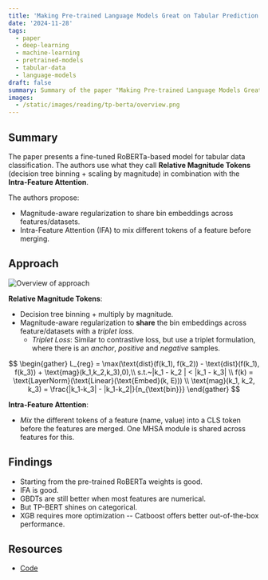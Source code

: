 ```yaml
---
title: 'Making Pre-trained Language Models Great on Tabular Prediction'
date: '2024-11-28'
tags:
  - paper
  - deep-learning
  - machine-learning
  - pretrained-models
  - tabular-data
  - language-models
draft: false
summary: Summary of the paper "Making Pre-trained Language Models Great on Tabular Prediction"
images:
  - /static/images/reading/tp-berta/overview.png
---
```


## Summary

The paper presents a fine-tuned RoBERTa-based model for tabular data classification. The authors use what they call **Relative Magnitude Tokens** (decision tree binning + scaling by magnitude) in combination with the **Intra-Feature Attention**.

The authors propose:

- Magnitude-aware regularization to share bin embeddings across features/datasets.
- Intra-Feature Attention (IFA) to mix different tokens of a feature before merging.

## Approach

![Overview of approach](/static/images/reading/tp-berta/overview.png)

**Relative Magnitude Tokens**:

- Decision tree binning + multiply by magnitude.
- Magnitude-aware regularization to **share** the bin embeddings across feature/datasets with a _triplet loss_.
  - _Triplet Loss_: Similar to contrastive loss, but use a triplet formulation, where there is an _anchor_, _positive_ and _negative_ samples.

$$
\begin{gather}
L_{reg} = \max(\text{dist}(f(k_1), f(k_2)) - \text{dist}(f(k_1), f(k_3)) + \text{mag}(k_1,k_2,k_3),0),\\
s.t.~|k_1 - k_2 | < |k_1 - k_3| \\
f(k) = \text{LayerNorm}(\text{Linear}(\text{Embed}(k, E))) \\
\text{mag}(k_1, k_2, k_3) = \frac{|k_1-k_3| - |k_1-k_2|}{n_{\text{bin}}}
\end{gather}
$$

**Intra-Feature Attention**:

- _Mix_ the different tokens of a feature (name, value) into a CLS token before the features are merged. One MHSA module is shared across features for this.

## Findings

- Starting from the pre-trained RoBERTa weights is good.
- IFA is good.
- GBDTs are still better when most features are numerical.
- But TP-BERT shines on categorical.
- XGB requires more optimization -- Catboost offers better out-of-the-box performance.

## Resources

- [Code](https://github.com/jyansir/tp-berta)

